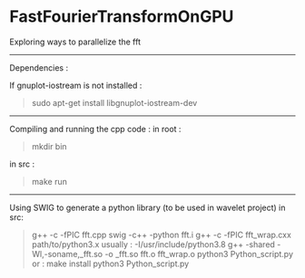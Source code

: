 # FastFourierTransformOnGPU
Exploring ways to parallelize the fft

----------------------------
Dependencies :

If gnuplot-iostream is not installed :
> sudo apt-get install libgnuplot-iostream-dev

----------------------------

Compiling and running the cpp code :
in root :
> mkdir bin

in src :
> make run

----------------------------

Using SWIG to generate a python library (to be used in wavelet project)
in src:
> g++ -c -fPIC fft.cpp
> swig -c++ -python fft.i
> g++ -c -fPIC fft_wrap.cxx  path/to/python3.x 	 usually : -I/usr/include/python3.8
> g++ -shared -Wl,-soname,_fft.so -o _fft.so fft.o fft_wrap.o
> python3 Python_script.py
or :
> make install
> python3 Python_script.py
